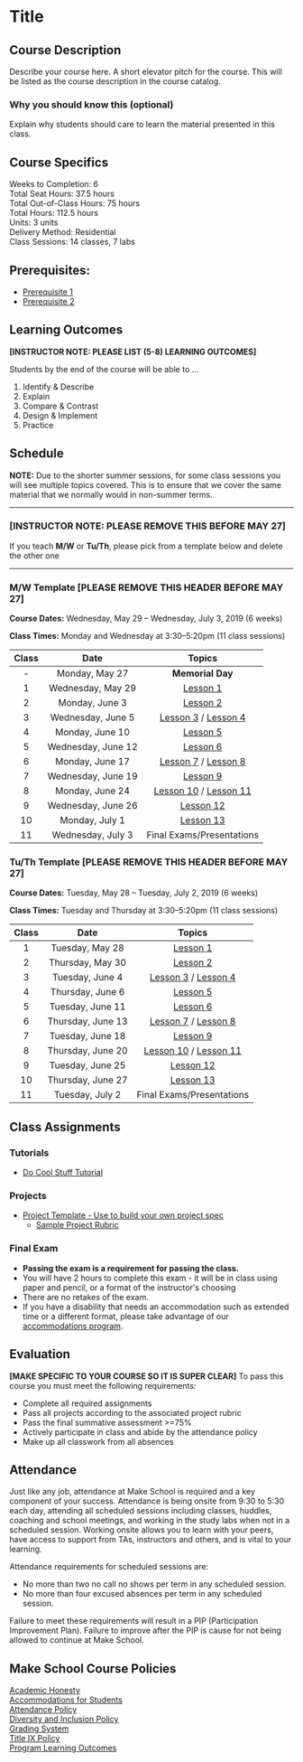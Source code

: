 # Title

## Course Description

Describe your course here. A short elevator pitch for the course. This will be listed as the course description in the course catalog.

### Why you should know this (optional)

Explain why students should care to learn the material presented in this class.

## Course Specifics

Weeks to Completion:  6 <br>
Total Seat Hours:  37.5 hours <br>
Total Out-of-Class Hours: 75 hours <br>
Total Hours: 112.5 hours <br>
Units:  3 units <br>
Delivery Method:  Residential <br>
Class Sessions:  14 classes, 7 labs

## Prerequisites:  

- [Prerequisite 1]()
- [Prerequisite 2]()

## Learning Outcomes

**[INSTRUCTOR NOTE: PLEASE LIST (5-8) LEARNING OUTCOMES]**

Students by the end of the course will be able to ...

1. Identify & Describe
1. Explain
1. Compare & Contrast
1. Design & Implement
1. Practice

## Schedule

**NOTE:** Due to the shorter summer sessions, for some class sessions you will see multiple topics covered. This is to ensure that we cover the same material that we normally would in non-summer terms.

---
### **[INSTRUCTOR NOTE: PLEASE REMOVE THIS BEFORE MAY 27]**
If you teach **M/W** or **Tu/Th**, please pick from a template below and delete the other one

---
### M/W Template **[PLEASE REMOVE THIS HEADER BEFORE MAY 27]**
**Course Dates:** Wednesday, May 29 – Wednesday, July 3, 2019 (6 weeks)

**Class Times:** Monday and Wednesday at 3:30–5:20pm (11 class sessions)

| Class |          Date          |                 Topics                  |
|:-----:|:----------------------:|:---------------------------------------:|
|  - |  Monday, May 27                         | **Memorial Day** |
|  1 |  Wednesday, May 29                      | [Lesson 1] |
|  2 |  Monday, June 3                         | [Lesson 2] |
|  3 |  Wednesday, June 5                     | [Lesson 3] / [Lesson 4] |
|  4 |  Monday, June 10                        | [Lesson 5] |
|  5 |  Wednesday, June 12                     | [Lesson 6] |
|  6 |  Monday, June 17                        | [Lesson 7] / [Lesson 8] |
|  7 |  Wednesday, June 19                     | [Lesson 9] |
|  8 |  Monday, June 24                        | [Lesson 10] / [Lesson 11] |
| 9 |  Wednesday, June 26                        | [Lesson 12] |
| 10 |  Monday, July 1                           | [Lesson 13] |  
| 11 |  Wednesday, July 3                        | Final Exams/Presentations |


### Tu/Th Template **[PLEASE REMOVE THIS HEADER BEFORE MAY 27]**
**Course Dates:** Tuesday, May 28 – Tuesday, July 2, 2019 (6 weeks)

**Class Times:** Tuesday and Thursday at 3:30–5:20pm (11 class sessions)

| Class |          Date          |                 Topics                  |
|:-----:|:----------------------:|:---------------------------------------:|
|  1 |  Tuesday, May 28                        | [Lesson 1] |
|  2 |  Thursday, May 30                       | [Lesson 2] |
|  3 |  Tuesday, June 4                        | [Lesson 3] / [Lesson 4] |
|  4 |  Thursday, June 6                      | [Lesson 5] |
|  5 |  Tuesday, June 11                       | [Lesson 6] |
|  6 |  Thursday, June 13                      | [Lesson 7] / [Lesson 8] |
|  7 |  Tuesday, June 18                       | [Lesson 9] |
|  8 |  Thursday, June 20                      | [Lesson 10] / [Lesson 11] |
|  9 |  Tuesday, June 25                       | [Lesson 12] |
| 10 |  Thursday, June 27                        | [Lesson 13] |
| 11 |  Tuesday, July 2                       | Final Exams/Presentations |  

[Lesson 1]: Lessons/Lesson1.md
[Lesson 2]: Lessons/Lesson2.md
[Lesson 3]: Lessons/Lesson3.md
[Lesson 4]: Lessons/Lesson4.md
[Lesson 5]: Lessons/Lesson5.md
[Lesson 6]: Lessons/Lesson6.md
[Lesson 7]: Lessons/Lesson7.md
[Lesson 8]: Lessons/Lesson8.md
[Lesson 9]: Lessons/Lesson9.md
[Lesson 10]: Lessons/Lesson10.md
[Lesson 11]: Lessons/Lesson11.md
[Lesson 12]: Lessons/Lesson12.md
[Lesson 13]: Lessons/Lesson13.md

## Class Assignments

### Tutorials

- [Do Cool Stuff Tutorial]()

### Projects

- [Project Template - Use to build your own project spec](https://docs.google.com/document/d/1j4ualsYjrd-7ePdyP3KU03xrpg41k1AoSU0YKkx9_I8/edit?usp=sharing)
    -   [Sample Project Rubric](Sample_Rubric.md)

### Final Exam

-  **Passing the exam is a requirement for passing the class.**
- You will have 2 hours to complete this exam - it will be in class using paper and pencil, or a format of the instructor's choosing
- There are no retakes of the exam.
- If you have a disability that needs an accommodation such as extended time or a different format, please take advantage of our [accommodations program](make.sc/disability-policy).

## Evaluation
**[MAKE SPECIFIC TO YOUR COURSE SO IT IS SUPER CLEAR]**
To pass this course you must meet the following requirements:

- Complete all required assignments 
- Pass all projects according to the associated project rubric
- Pass the final summative assessment >=75%
- Actively participate in class and abide by the attendance policy
- Make up all classwork from all absences

## Attendance
Just like any job, attendance at Make School is required and a key component of your success. Attendance is being onsite from 9:30 to 5:30 each day, attending all scheduled sessions including classes, huddles, coaching and school meetings, and working in the study labs when not in a scheduled session. Working onsite allows you to learn with your peers, have access to support from TAs, instructors and others, and is vital to your learning.

Attendance requirements for scheduled sessions are:
- No more than two no call no shows per term in any scheduled session.
- No more than four excused absences per term in any scheduled session.

Failure to meet these requirements will result in a PIP (Participation Improvement Plan).  Failure to improve after the PIP is cause for not being allowed to continue at Make School. 


## Make School Course Policies

[Academic Honesty](https://make.sc/academic-honesty)<br>
[Accommodations for Students](https://make.sc/accommodations-for-students)<br>
[Attendance Policy](https://make.sc/attendance-policy)  
[Diversity and Inclusion Policy](https://make.sc/diversity-and-inclusion-policy)<br>
[Grading System](https://make.sc/grading-system)
<br>
[Title IX Policy](https://make.sc/title-ix-policy)<br>
[Program Learning Outcomes](https://make.sc/program-learning-outcomes)
